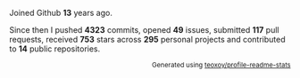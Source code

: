 Joined Github **13** years ago.

Since then I pushed **4323** commits, opened **49** issues, submitted **117** pull requests, received **753** stars across **295** personal projects and contributed to **14** public repositories.

<p align="right"><sub>Generated using <a href="https://github.com/marketplace/actions/profile-readme-stats">teoxoy/profile-readme-stats</a></sub></p>
